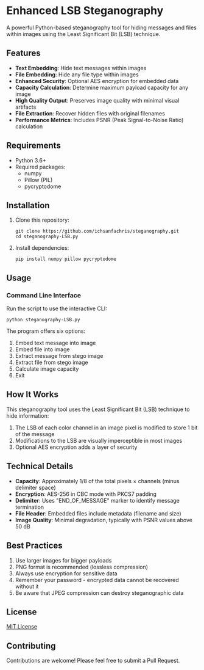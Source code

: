 # Enhanced LSB Steganography

A powerful Python-based steganography tool for hiding messages and files within images using the Least Significant Bit (LSB) technique.

## Features

- **Text Embedding**: Hide text messages within images
- **File Embedding**: Hide any file type within images
- **Enhanced Security**: Optional AES encryption for embedded data
- **Capacity Calculation**: Determine maximum payload capacity for any image
- **High Quality Output**: Preserves image quality with minimal visual artifacts
- **File Extraction**: Recover hidden files with original filenames
- **Performance Metrics**: Includes PSNR (Peak Signal-to-Noise Ratio) calculation

## Requirements

- Python 3.6+
- Required packages:
  - numpy
  - Pillow (PIL)
  - pycryptodome

## Installation

1. Clone this repository:
   ```
   git clone https://github.com/ichsanfachris/steganography.git
   cd steganography-LSB.py
   ```

2. Install dependencies:
   ```
   pip install numpy pillow pycryptodome
   ```

## Usage

### Command Line Interface

Run the script to use the interactive CLI:

```
python steganography-LSB.py
```

The program offers six options:
1. Embed text message into image
2. Embed file into image
3. Extract message from stego image
4. Extract file from stego image
5. Calculate image capacity
6. Exit

## How It Works

This steganography tool uses the Least Significant Bit (LSB) technique to hide information:

1. The LSB of each color channel in an image pixel is modified to store 1 bit of the message
2. Modifications to the LSB are visually imperceptible in most images
3. Optional AES encryption adds a layer of security

## Technical Details

- **Capacity**: Approximately 1/8 of the total pixels × channels (minus delimiter space)
- **Encryption**: AES-256 in CBC mode with PKCS7 padding
- **Delimiter**: Uses "END_OF_MESSAGE" marker to identify message termination
- **File Header**: Embedded files include metadata (filename and size)
- **Image Quality**: Minimal degradation, typically with PSNR values above 50 dB

## Best Practices

1. Use larger images for bigger payloads
2. PNG format is recommended (lossless compression)
3. Always use encryption for sensitive data
4. Remember your password - encrypted data cannot be recovered without it
5. Be aware that JPEG compression can destroy steganographic data

## License

[MIT License](LICENSE)

## Contributing

Contributions are welcome! Please feel free to submit a Pull Request.
